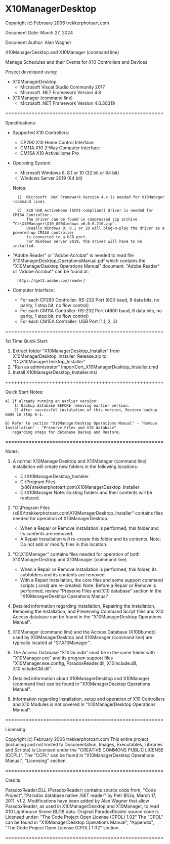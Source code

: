 # X10ManagerDesktop

Copyright (c) February 2006 trekkerphotoart.com

Document Date: March 27, 2024

Document Author: Alan Wagner

X10ManagerDesktop and X10Manager (command line)

Manage Schedules and their Events for X10 Controllers and Devices

Project developed using:
- X10ManagerDesktop
	- Microsoft Visual Studio Community 2017
	- Microsoft .NET Framework Version 4.8
- X10Manager (command line)
	- Microsoft .NET Framework Version 4.0.30319

======================================================

Specifications:

- Supported X10 Controllers:
	- CP290 X10 Home Control Interface
	- CM11A X10 2-Way Computer Interface
	- CM15A X10 ActiveHome Pro

- Operating System:
	- Microsoft Windows 8, 8.1 or 10 (32 bit or 64 bit)
	- Windows Server 2019 (64 bit)
	
	Notes:
		
		1)	Microsoft .Net Framework Version 4.x is needed for X10Manager (command line).
		
		2)	X10 USB ActiveHome (ACPI-compliant) driver is needed for CM15A Controller.
			The driver can be found in compressed zip archive “C:\X10Manager\X10_USBWindows_v6.0.0.210.zip”.
			Usually Windows 8, 8.1 or 10 will plug-n-play the driver as a powered-up CM15A controller
			is connected to a USB port.
			For Windows Server 2019, the driver will have to be installed.

- "Adobe Reader" or "Adobe Acrobat" is needed to read file X10ManagerDesktop_OperationsManual.pdf which contains the "X10ManagerDesktop Operations Manual" document.
  "Adobe Reader" or "Adobe Acrobat" can be found at:
  		
		https://get2.adobe.com/reader/ 

- Computer Interface:
	- For each CP290 Controller: RS-232 Port (600 baud, 8 data bits, no parity, 1 stop bit, no flow control)
	- For each CM11A Controller: RS-232 Port (4800 baud, 8 data bits, no parity, 1 stop bit, no flow control)
	- For each CM15A Controller: USB Port (1.1, 2, 3)

======================================================

1st Time Quick Start:

1) Extract folder "X10ManagerDesktop_Installer" from X10ManagerDesktop_Installer_Release.zip to "C:\X10ManagerDesktop_Installer"
2) "Run as administrator" ImportCert_X10ManagerDesktop_Installer.cmd
3) Install X10ManagerDesktop_Installer.msi

++++++++++++++++++++++++++++++++++++++++++++++++++++++

Quick Start Notes:

	A) If already running an earlier version:
		1) Backup database BEFORE removing earlier version.
		2) After successful instalation of this version, Restore backup made in step A-1.
	
	B) Refer to section "X10ManagerDesktop Operations Manual" - "Remove Installation" - "Preserve Files and X10 database" 
	   regarding steps for database Backup and Restore.
	
======================================================

Notes:

1)	A normal X10ManagerDesktop and X10Manager (command line) installation will create new folders in the following locations:
	- C:\X10ManagerDesktop_Installer
	- C:\Program Files (x86)\trekkerphotoart.com\X10ManagerDesktop_Installer
	- C:\X10Manager
	Note: Existing folders and their contents will be replaced.
	
2)	"C:\Program Files (x86)\trekkerphotoart.com\X10ManagerDesktop_Installer" contains files needed for operation of X10ManagerDesktop.
	- When a Repair or Remove Installation is performed, this folder and its contents are removed.
	- A Repair Installation will re-create this folder and its contents.
	Note: Do not add or modify files in this location.
	
3)	“C:\X10Manager” contains files needed for operation of both X10ManagerDesktop and X10Manager (command line).
	- When a Repair or Remove Installation is performed, this folder, its subfolders and its contents are removed.
	- With a Repair Installation, the core files and some support command scripts (.cmd) are re-created.
	Note: Before a Repair or Remove is performed, review "Preserve Files and X10 database" section in the "X10ManagerDesktop Operations Manual".

4)	Detailed information regarding Installation, Repairing the Installation, Removing the Installation,
	and Preserving Command Script files and X10 Access database can be found in the "X10ManagerDesktop Operations Manual".
	
5)	X10Manager (command line) and the Access Database (X10Db.mdb) used by X10ManagerDesktop and X10Manager (command line) are typically located at "C:\X10Manager".

6)	The Access Database "X10Db.mdb" must be in the same folder with "X10Manager.exe" and its program support files 
	"X10Manager.exe.config, ParadoxReader.dll, X10Include.dll, X10IncludeCM.dll".
	
7)	Detailed information about X10ManagerDesktop and X10Manager (command line) can be found in "X10ManagerDesktop Operations Manual".

8)	Information regarding installation, setup and operation of X10 Controllers and X10 Modules is not covered in "X10ManagerDesktop Operations Manual".

======================================================

Licensing:

Copyright (c) February 2006 trekkerphotoart.com
This entire project (including and not limited to Documentation, Images, Executables, Libraries and Scripts) is Licensed under the "CREATIVE COMMONS PUBLIC LICENSE (CCPL)".
The "CCPL" can be found in "X10ManagerDesktop Operations Manual", "Licensing" section.

======================================================

Credits:

ParadoxReader.DLL (ParadoxReader) contains source code from, "Code Project", "Paradox database native .NET reader" by Petr Bříza, March 17, 2011, v1.2.
Modifications have been added by Alan Wagner that allow ParadoxReader, as used in X10ManagerDesktop and X10Manager, to read X10 Lighthouse Scene BLOB data.
Original ParadoxReader source code is Licensed under: "The Code Project Open License (CPOL) 1.02"
The "CPOL" can be found in "X10ManagerDesktop Operations Manual", "Appendix", "The Code Project Open License (CPOL) 1.02" section.

======================================================
